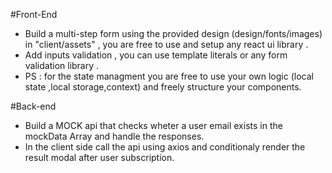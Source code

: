 
  #Front-End
- Build a multi-step form using the provided design   (design/fonts/images) in "client/assets" , you are free to use and setup any react ui library .  
- Add inputs validation , you can use template literals or any form validation library . 
- PS : for the state managment you are free to use your own logic (local state ,local storage,context) and freely structure your components. 

#Back-end 
- Build a MOCK api that checks wheter a user email exists in the mockData Array and handle the responses. 
- In the client side call the api using axios and conditionaly render the result modal after user subscription.
